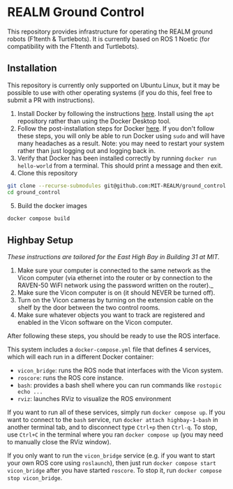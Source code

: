 # REALM Ground Control

This repository provides infrastructure for operating the REALM ground robots (F1tenth & Turtlebots). It is currently based on ROS 1 Noetic (for compatibility with the F1tenth and Turtlebots).

## Installation

This repository is currently only supported on Ubuntu Linux, but it may be possible to use with other operating systems (if you do this, feel free to submit a PR with instructions).

1. Install Docker by following the instructions [here](https://docs.docker.com/engine/install/ubuntu/#install-using-the-repository). Install using the `apt` repository rather than using the Docker Desktop tool.
2. Follow the post-installation steps for Docker [here](https://docs.docker.com/engine/install/linux-postinstall/). If you don't follow these steps, you will only be able to run Docker using `sudo` and will have many headaches as a result. Note: you may need to restart your system rather than just logging out and logging back in.
3. Verify that Docker has been installed correctly by running `docker run hello-world` from a terminal. This should print a message and then exit.
4. Clone this repository

```bash
git clone --recurse-submodules git@github.com:MIT-REALM/ground_control.git
cd ground_control
```

5. Build the docker images

```bash
docker compose build
```

## Highbay Setup

_These instructions are tailored for the East High Bay in Building 31 at MIT._

1. Make sure your computer is connected to the same network as the Vicon computer (via ethernet into the router or by connection to the RAVEN-50 WiFI network using the password written on the router)._
2. Make sure the Vicon computer is on (it should NEVER be turned off).
3. Turn on the Vicon cameras by turning on the extension cable on the shelf by the door between the two control rooms.
4. Make sure whatever objects you want to track are registered and enabled in the Vicon software on the Vicon computer.

After following these steps, you should be ready to use the ROS interface.

This system includes a `docker-compose.yml` file that defines 4 services, which will each run in a different Docker container:

- `vicon_bridge`: runs the ROS node that interfaces with the Vicon system.
- `roscore`: runs the ROS core instance.
- `bash`: provides a bash shell where you can run commands like `rostopic echo ...`
- `rviz`: launches RViz to visualize the ROS environment

If you want to run all of these services, simply run `docker compose up`. If you want to connect to the `bash` service, run `docker attach highbay-1-bash` in another terminal tab, and to disconnect type `Ctrl+p` then `Ctrl-q`. To stop, use `Ctrl+C` in the terminal where you ran `docker compose up` (you may need to manually close the RViz window).

If you only want to run the `vicon_bridge` service (e.g. if you want to start your own ROS core using `roslaunch`), then just run `docker compose start vicon_bridge` after you have started `roscore`. To stop it, run `docker compose stop vicon_bridge`.